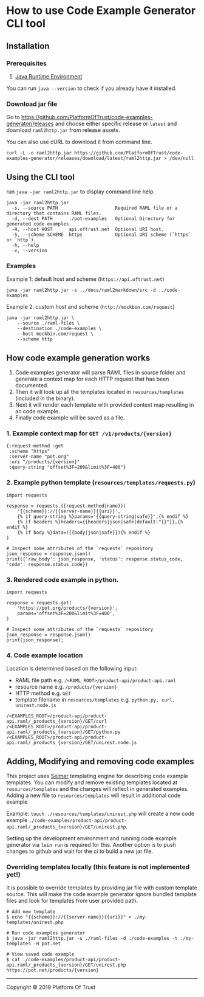 # How to use Code Example Generator CLI tool

## Installation

### Prerequisites

1. [Java Runtime Environment][jre]

You can run `java --version` to check if you already have it installed.

### Download jar file

Go to https://github.com/PlatformOfTrust/code-examples-generator/releases and 
choose either specific release or `latest` and download  `raml2http.jar` from 
release assets. 

You can also use cURL to download it from command line.

```
curl -L -o raml2http.jar https://github.com/PlatformOfTrust/code-examples-generator/releases/download/latest/raml2http.jar > /dev/null
```

## Using the CLI tool


run `java -jar raml2http.jar` to display command line help.

```
java -jar raml2http.jar
  -s, --source PATH                     Required RAML file or a directory that contains RAML files.
  -d, --dest PATH      ./pot-examples   Optional Directory for generated code examples.
  -H, --host HOST      api.oftrust.net  Optional URI host.
  -S, --scheme SCHEME  https            Optional URI scheme (`https` or `http`).
  -h, --help
  -v, --version
```

### Examples 

Example 1: default host and scheme (`https://api.oftrust.net`)

```
java -jar raml2http.jar -s ../docs/raml2markdown/src -d ../code-examples
```

Example 2: custom host and scheme (`http://mockbin.com/request`)

```
java -jar raml2http.jar \
    --source ./raml-files \
    --destination ./code-examples \
    --host mockbin.com/request \
    --scheme http
```

## How code example generation works

1. Code examples generator will parse RAML files in source folder and generate 
a context map for each HTTP request that has been documented. 
2. Then it will look up all the templates located in `resources/templates` 
(included in the binary).
3. Next it will render each template with provided context map resulting in
an code example.
4. Finally code example will be saved as a file.

### 1. Example context map for `GET /v1/products/{version}`
```
{:request-method :get
 :scheme "https"
 :server-name "pot.org"
 :uri "/products/{version}"
 :query-string "offset%3F=200&limit%3F=400"}

```

### 2. Example python template (`resources/templates/requests.py`)
```
import requests

response = requests.{{request-method|name}}(
    '{{scheme}}://{{server-name}}{{uri}}',
    {% if query-string %}params='{{query-string|safe}}',{% endif %}
    {% if headers %}headers={{headers|json|safe|default:"{}"}},{% endif %}
    {% if body %}data=({{body|json|safe}}){% endif %}
)

# Inspect some attributes of the `requests` repository
json_response = response.json()
print({'raw_body': json_response, 'status': response.status_code, 'code': response.status_code})
```

### 3. Rendered code example in python.
```
import requests

response = requests.get(
    'https://pot.org/products/{version}',
    params='offset%3F=200&limit%3F=400',
)

# Inspect some attributes of the `requests` repository
json_response = response.json()
print(json_response);
```

### 4. Code example location 

Location is determined based on the following input:
- RAML file path e.g. `/<RAML_ROOT>/product-api/product-api.raml`
- resource name e.g. `/products/{version}`
- HTTP method e.g. `GET`
- template filename in `resources/templates` e.g. `python.py, curl, unirest.node.js`


```
/<EXAMPLES_ROOT>/product-api/product-api.raml/_products_{version}/GET/curl
/<EXAMPLES_ROOT>/product-api/product-api.raml/_products_{version}/GET/python.py
/<EXAMPLES_ROOT>/product-api/product-api.raml/_products_{version}/GET/unirest.node.js
```

## Adding, Modifying and removing code examples

This project uses [Selmer][selmer] templating engine for describing code example 
templates. You can modify and remove existing templates located at 
`resources/templates` and the changes will reflect in generated examples. Adding 
a new file to `resources/templates` will result in additional code example 

Example: `touch ./resources/templates/unirest.php` will create a new code example 
`./code-examples/product-api/product-api.raml/_products_{version}/GET/unirest.php`.

Setting up the development environment and running code example generator via 
`lein run` is required for this. Another option is to push changes to github 
and wait for the ci to build a new jar file.

### Overriding templates locally (this feature is not implemented yet!)

It is possible to override templates by providing jar file with custom template 
source. This will make the code example generator ignore bundled template files 
and look for templates from user provided path.

```
# Add new template
$ echo "{{scheme}}://{{server-name}}{{uri}}" > ./my-templates/unirest.php 

# Run code examples generator
$ java -jar raml2http.jar -s ./raml-files -d ./code-examples -t ./my-templates -H pot.net

# View saved code example
$ cat ./code-examples/product-api/product-api.raml/_products_{version}/GET/unirest.php
https://pot.net/products/{version}
```

--------------------------------------------------------------------------------
Copyright © 2019 Platform Of Trust

[jre]: https://docs.oracle.com/goldengate/1212/gg-winux/GDRAD/java.htm
[selmer]: https://github.com/yogthos/Selmer
